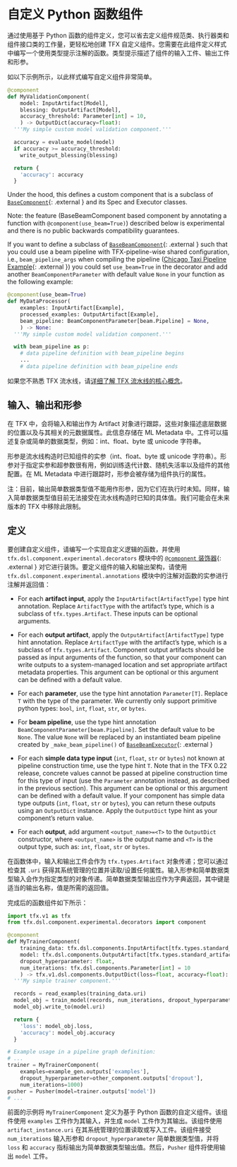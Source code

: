 # 自定义 Python 函数组件

通过使用基于 Python 函数的组件定义，您可以省去定义组件规范类、执行器类和组件接口类的工作量，更轻松地创建 TFX 自定义组件。您需要在此组件定义样式中编写一个使用类型提示注解的函数。类型提示描述了组件的输入工件、输出工件和形参。

如以下示例所示，以此样式编写自定义组件非常简单。

```python
@component
def MyValidationComponent(
    model: InputArtifact[Model],
    blessing: OutputArtifact[Model],
    accuracy_threshold: Parameter[int] = 10,
    ) -> OutputDict(accuracy=float):
  '''My simple custom model validation component.'''

  accuracy = evaluate_model(model)
  if accuracy >= accuracy_threshold:
    write_output_blessing(blessing)

  return {
    'accuracy': accuracy
  }
```

Under the hood, this defines a custom component that is a subclass of [`BaseComponent`](https://github.com/tensorflow/tfx/blob/master/tfx/dsl/components/base/base_component.py){: .external } and its Spec and Executor classes.

Note: the feature (BaseBeamComponent based component by annotating a function with `@component(use_beam=True)`) described below is experimental and there is no public backwards compatibility guarantees.

If you want to define a subclass of [`BaseBeamComponent`](https://github.com/tensorflow/tfx/blob/master/tfx/dsl/components/base/base_beam_component.py){: .external } such that you could use a beam pipeline with TFX-pipeline-wise shared configuration, i.e., `beam_pipeline_args` when compiling the pipeline ([Chicago Taxi Pipeline Example](https://github.com/tensorflow/tfx/blob/master/tfx/examples/chicago_taxi_pipeline/taxi_pipeline_simple.py#L192){: .external }) you could set `use_beam=True` in the decorator and add another `BeamComponentParameter` with default value `None` in your function as the following example:

```python
@component(use_beam=True)
def MyDataProcessor(
    examples: InputArtifact[Example],
    processed_examples: OutputArtifact[Example],
    beam_pipeline: BeamComponentParameter[beam.Pipeline] = None,
    ) -> None:
  '''My simple custom model validation component.'''

  with beam_pipeline as p:
    # data pipeline definition with beam_pipeline begins
    ...
    # data pipeline definition with beam_pipeline ends
```

如果您不熟悉 TFX 流水线，请[详细了解 TFX 流水线的核心概念](understanding_tfx_pipelines)。

## 输入、输出和形参

在 TFX 中，会将输入和输出作为 Artifact 对象进行跟踪，这些对象描述底层数据的位置以及与其相关的元数据属性。此信息存储在 ML Metadata 中。工件可以描述复杂或简单的数据类型，例如：int、float、byte 或 unicode 字符串。

形参是流水线构造时已知组件的实参（int、float、byte 或 unicode 字符串）。形参对于指定实参和超参数很有用，例如训练迭代计数、随机失活率以及组件的其他配置。在 ML Metadata 中进行跟踪时，形参会被存储为组件执行的属性。

注：目前，输出简单数据类型值不能用作形参，因为它们在执行时未知。同样，输入简单数据类型值目前无法接受在流水线构造时已知的具体值。我们可能会在未来版本的 TFX 中移除此限制。

## 定义

要创建自定义组件，请编写一个实现自定义逻辑的函数，并使用 `tfx.dsl.component.experimental.decorators` 模块中的 [`@component` 装饰器](https://github.com/tensorflow/tfx/blob/master/tfx/dsl/component/experimental/decorators.py){: .external } 对它进行装饰。要定义组件的输入和输出架构，请使用 `tfx.dsl.component.experimental.annotations` 模块中的注解对函数的实参进行注解并返回值：

- For each **artifact input**, apply the `InputArtifact[ArtifactType]` type hint annotation. Replace `ArtifactType` with the artifact’s type, which is a subclass of `tfx.types.Artifact`. These inputs can be optional arguments.

- For each **output artifact**, apply the `OutputArtifact[ArtifactType]` type hint annotation. Replace `ArtifactType` with the artifact’s type, which is a subclass of `tfx.types.Artifact`. Component output artifacts should be passed as input arguments of the function, so that your component can write outputs to a system-managed location and set appropriate artifact metadata properties. This argument can be optional or this argument can be defined with a default value.

- For each **parameter**, use the type hint annotation `Parameter[T]`. Replace `T` with the type of the parameter. We currently only support primitive python types: `bool`, `int`, `float`, `str`, or `bytes`.

- For **beam pipeline**, use the type hint annotation `BeamComponentParameter[beam.Pipeline]`. Set the default value to be `None`. The value `None` will be replaced by an instantiated beam pipeline created by `_make_beam_pipeline()` of [`BaseBeamExecutor`](https://github.com/tensorflow/tfx/blob/master/tfx/dsl/components/base/base_beam_executor.py){: .external }

- For each **simple data type input** (`int`, `float`, `str` or `bytes`) not known at pipeline construction time, use the type hint `T`. Note that in the TFX 0.22 release, concrete values cannot be passed at pipeline construction time for this type of input (use the `Parameter` annotation instead, as described in the previous section). This argument can be optional or this argument can be defined with a default value. If your component has simple data type outputs (`int`, `float`, `str` or `bytes`), you can return these outputs using an `OutputDict` instance. Apply the `OutputDict` type hint as your component’s return value.

- For each **output**, add argument `<output_name>=<T>` to the `OutputDict` constructor, where `<output_name>` is the output name and `<T>` is the output type, such as: `int`, `float`, `str` or `bytes`.

在函数体中，输入和输出工件会作为 `tfx.types.Artifact` 对象传递；您可以通过检查其 `.uri` 获得其系统管理的位置并读取/设置任何属性。输入形参和简单数据类型输入会作为指定类型的对象传递。简单数据类型输出应作为字典返回，其中键是适当的输出名称，值是所需的返回值。

完成后的函数组件如下所示：

```python
import tfx.v1 as tfx
from tfx.dsl.component.experimental.decorators import component

@component
def MyTrainerComponent(
    training_data: tfx.dsl.components.InputArtifact[tfx.types.standard_artifacts.Examples],
    model: tfx.dsl.components.OutputArtifact[tfx.types.standard_artifacts.Model],
    dropout_hyperparameter: float,
    num_iterations: tfx.dsl.components.Parameter[int] = 10
    ) -> tfx.v1.dsl.components.OutputDict(loss=float, accuracy=float):
  '''My simple trainer component.'''

  records = read_examples(training_data.uri)
  model_obj = train_model(records, num_iterations, dropout_hyperparameter)
  model_obj.write_to(model.uri)

  return {
    'loss': model_obj.loss,
    'accuracy': model_obj.accuracy
  }

# Example usage in a pipeline graph definition:
# ...
trainer = MyTrainerComponent(
    examples=example_gen.outputs['examples'],
    dropout_hyperparameter=other_component.outputs['dropout'],
    num_iterations=1000)
pusher = Pusher(model=trainer.outputs['model'])
# ...
```

前面的示例将 `MyTrainerComponent` 定义为基于 Python 函数的自定义组件。该组件使用 `examples` 工件作为其输入，并生成 `model` 工件作为其输出。该组件使用 `artifact_instance.uri` 在其系统管理的位置读取或写入工件。该组件接受 `num_iterations` 输入形参和 `dropout_hyperparameter` 简单数据类型值，并将 `loss` 和 `accuracy` 指标输出为简单数据类型输出值。然后，`Pusher` 组件将使用输出 `model` 工件。
